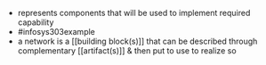- represents components that will be used to implement required capability
- #infosys303example 
- a network is a [[building block(s)]] that can be described through complementary [[artifact(s)]] & then put to use to realize so